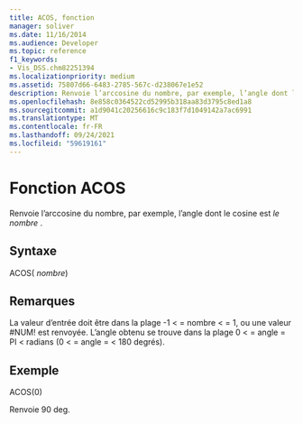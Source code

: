 ```yaml
---
title: ACOS, fonction
manager: soliver
ms.date: 11/16/2014
ms.audience: Developer
ms.topic: reference
f1_keywords:
- Vis_DSS.chm82251394
ms.localizationpriority: medium
ms.assetid: 75807d66-6483-2785-567c-d238067e1e52
description: Renvoie l’arccosine du nombre, par exemple, l’angle dont le cosine est le nombre .
ms.openlocfilehash: 8e858c0364522cd52995b318aa83d3795c8ed1a8
ms.sourcegitcommit: a1d9041c20256616c9c183f7d1049142a7ac6991
ms.translationtype: MT
ms.contentlocale: fr-FR
ms.lasthandoff: 09/24/2021
ms.locfileid: "59619161"
---
```

# <a name="acos-function"></a>Fonction ACOS

Renvoie l’arccosine du nombre, par exemple, l’angle dont le cosine est  *le nombre*  . 
  
## <a name="syntax"></a>Syntaxe

ACOS( *nombre*) 
  
## <a name="remarks"></a>Remarques

La valeur d’entrée doit être dans la plage -1 \< = nombre \< = 1, ou une valeur #NUM! est renvoyée. L’angle obtenu se trouve dans la plage 0 \< = angle = PI \< radians (0 \< = angle = \< 180 degrés).
  
## <a name="example"></a>Exemple

ACOS(0) 
  
Renvoie 90 deg. 
  

